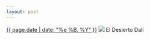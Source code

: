 ```yaml
---
layout: post
---
```


<p>
  <time><a href="/147">{{ page.date | date: "%e %B, %Y" }}</a></time>
  <a href="/147"><img src="{{ site.assets_url }}/147.jpg"/></a>
  <span>El Desierto Dalí</span>
</p>
